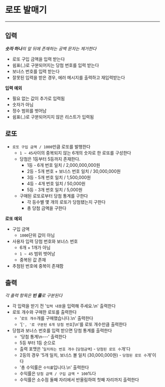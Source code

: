 # 로또 발매기

***

## 입력

_**숫자 하나**의 앞 뒤에 존재하는 공백 문자는 제거한다_

- 로또 구입 금액을 입력 받는다
- 쉼표(`,`)로 구분되어지는 당첨 번호를 입력 받는다
- 보너스 번호를 입력 받는다
- 잘못된 입력을 받은 경우, 에러 메시지를 출력하고 재입력받는다

__입력 예외__

- 필요 없는 값이 추가로 입력됨
- 숫자가 아님
- 정수 범위를 벗어남
- 쉼표(`,`)로 구분되어지지 않은 리스트가 입력됨

## 로또

- `로또 구입 금액 / 1000`만큼 로또를 발행한다
    - `1 ~ 45`사이의 중복되지 않는 6개의 숫자로 한 로또를 구성한다
    - 당첨은 1등부터 5등까지 존재한다.
        - 1등 - 6개 번호 일치 / 2,000,000,000원
        - 2등 - 5개 번호 + 보너스 번호 일치 / 30,000,000원
        - 3등 - 5개 번호 일치 / 1,500,000원
        - 4등 - 4개 번호 일치 / 50,000원
        - 5등 - 3개 번호 일치 / 5,000원
    - 구매된 로또로부터 당첨 통계를 구한다
        - 각 등수별 몇 개의 로또가 당첨됐는지 구한다
        - 총 당첨 금액을 구한다

__로또 예외__

- 구입 금액
    - `1000`단위 값이 아님
- 사용자 입력 당첨 번호와 보너스 번호
    - 6개 + 1개가 아님
    - `1 ~ 45` 범위 벗어남
    - 중복된 값 존재
- 추첨된 번호에 중복이 존재함

## 출력

_각 출력 항목은 **빈 줄**로 구분된다_

- 각 입력을 받기 전 '`입력 내용`을 입력해 주세요.\n' 출력한다
- 로또 개수와 구매한 로또를 출력한다
    - '`로또 개수`개를 구매했습니다.\n' 출력한다
    - '[`', '로 구분된 6개 당첨 번호`]\n'를 로또 개수만큼 출력한다
- 당첨과 보너스 번호를 입력 받으면 당첨 통계를 출력한다
    - '당첨 통계\n---' 출력한다
    - 5등 부터 1등 순으로
    - 출력 포맷은 '`일치하는 번호 개수` (`당첨금액`) - `당첨된 로또 수`개'다
    - 2등의 경우 '5개 일치, 보너스 볼 일치 (30,000,000원) - `당첨된 로또 수`개'이다
    - '총 수익률은 `수익률`입니다.\n' 출력한다
    - 수익률은 `당첨 금액 / 구입 금액 * 100`%다
    - 수익률은 소수점 둘째 자리에서 반올림하여 첫째 자리까지 출력한다